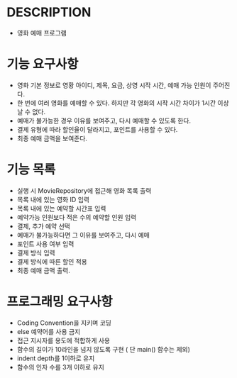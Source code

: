 DESCRIPTION
===========

- 영화 예매 프로그램


기능 요구사항
===========

- 영화 기본 정보로 영황 아이디, 제목, 요금, 상영 시작 시간, 예매 가능 인원이 주어진다.
- 한 번에 여러 영화를 예매할 수 있다. 하지만 각 영화의 시작 시간 차이가 1시간 이상 날 수 없다.
- 예매가 불가능한 경우 이유를 보여주고, 다시 예매할 수 있도록 한다.
- 결제 유형에 따라 할인율이 달라지고, 포인트를 사용할 수 있다.
- 최종 예매 금액을 보여준다.

기능 목록
===========
- 실행 시 MovieRepository에 접근해 영화 목록 출력
- 목록 내에 있는 영화 ID 입력
- 목록 내에 있는 예약할 시간표 입력
- 예약가능 인원보다 적은 수의 예약할 인원 입력
- 결제, 추가 예약 선택
- 예매가 불가능하다면 그 이유를 보여주고, 다시 예매
- 포인트 사용 여부 입력
- 결제 방식 입력
- 결제 방식에 따른 할인 적용
- 최종 예매 금액 출력.


프로그래밍 요구사항
===========
- Coding Convention을 지키며 코딩
- else 예약어를 사용 금지
- 접근 지시자를 용도에 적합하게 사용
- 함수의 길이가 10라인을 넘지 않도록 구현 ( 단 main() 함수는 제외)
- indent depth를 1이하로 유지
- 함수의 인자 수를 3개 이하로 유지
